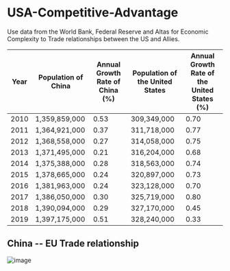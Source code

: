 # USA-Competitive-Advantage
Use data from the World Bank, Federal Reserve and Altas for Economic Complexity to Trade relationships between the US and Allies. 



| Year | Population of China | Annual Growth Rate of China (%) | Population of the United States | Annual Growth Rate of the United States (%) |
|------|---------------------|----------------------------------|----------------------------------|--------------------------------------------|
| 2010 | 1,359,859,000       | 0.53                             | 309,349,000                       | 0.70                                       |
| 2011 | 1,364,921,000       | 0.37                             | 311,718,000                       | 0.77                                       |
| 2012 | 1,368,558,000       | 0.27                             | 314,058,000                       | 0.75                                       |
| 2013 | 1,371,495,000       | 0.21                             | 316,204,000                       | 0.68                                       |
| 2014 | 1,375,388,000       | 0.28                             | 318,563,000                       | 0.74                                       |
| 2015 | 1,378,665,000       | 0.24                             | 320,897,000                       | 0.73                                       |
| 2016 | 1,381,963,000       | 0.24                             | 323,128,000                       | 0.70                                       |
| 2017 | 1,386,050,000       | 0.30                             | 325,719,000                       | 0.80                                       |
| 2018 | 1,390,094,000       | 0.29                             | 327,170,000                       | 0.45                                       |
| 2019 | 1,397,175,000       | 0.51                             | 328,240,000                       | 0.33                

**China -- EU Trade relationship**
---------------------------------

![image](https://user-images.githubusercontent.com/13305262/231326784-68aa4684-0841-43e4-a0ae-49e485eff4c9.png)
